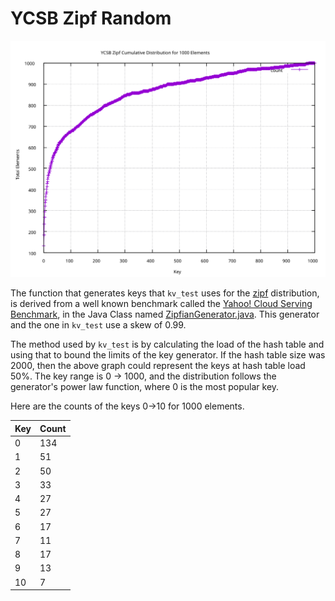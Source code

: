 # YCSB Zipf Random

![ycsb_zipf](ycsb_zipf.svg)

The function that generates keys that `kv_test` uses for the
[zipf](https://en.wikipedia.org/wiki/Zipf%27s_law) distribution, is derived
from a well known benchmark called the [Yahoo! Cloud Serving
Benchmark](https://github.com/brianfrankcooper/YCSB), in the Java Class named
[ZipfianGenerator.java](https://github.com/brianfrankcooper/YCSB/blob/master/core/src/main/java/site/ycsb/generator/ZipfianGenerator.java).
This generator and the one in `kv_test` use a skew of 0.99.

The method used by `kv_test` is by calculating the load of the hash table and
using that to bound the limits of the key generator.  If the hash table size
was 2000, then the above graph could represent the keys at hash table load 50%.
The key range is 0 -> 1000, and the distribution follows the generator's power
law function, where 0 is the most popular key.

Here are the counts of the keys 0->10 for 1000 elements.

| Key | Count |
|-----|-------|
|  0  |  134  |
|  1  |   51  |
|  2  |   50  |
|  3  |   33  |
|  4  |   27  |
|  5  |   27  |
|  6  |   17  |
|  7  |   11  |
|  8  |   17  |
|  9  |   13  |
| 10  |    7  |
